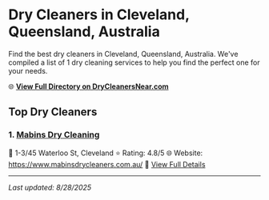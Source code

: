 # Dry Cleaners in Cleveland, Queensland, Australia

Find the best dry cleaners in Cleveland, Queensland, Australia. We've compiled a list of 1 dry cleaning services to help you find the perfect one for your needs.

🌐 **[View Full Directory on DryCleanersNear.com](https://drycleanersnear.com/city/Australia/Queensland/Cleveland)**

## Top Dry Cleaners

### 1. [Mabins Dry Cleaning](https://drycleanersnear.com/dryCleaner/68aa73b239cc7c0899005d7d/mabins-dry-cleaning)
📍 1-3/45 Waterloo St, Cleveland
⭐ Rating: 4.8/5
🌐 Website: https://www.mabinsdrycleaners.com.au/
🔗 [View Full Details](https://drycleanersnear.com/dryCleaner/68aa73b239cc7c0899005d7d/mabins-dry-cleaning)


---

*Last updated: 8/28/2025*
